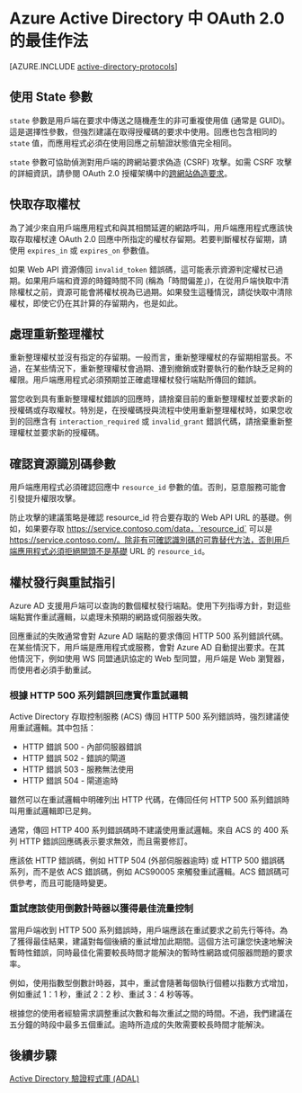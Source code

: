 <properties
	pageTitle="Azure AD 中 OAuth 2.0 的最佳作法 | Microsoft Azure"
	description="此文章說明在 Azure Active Directory 中開發使用 OAuth 2.0 之應用程式的最佳作法。"
	services="active-directory"
	documentationCenter=".net"
	authors="priyamohanram"
	manager="mbaldwin"
	editor=""/>

<tags
	ms.service="active-directory"
	ms.workload="identity"
	ms.tgt_pltfrm="na"
	ms.devlang="na"
	ms.topic="article"
	ms.date="05/31/2016"
	ms.author="priyamo"/>


# Azure Active Directory 中 OAuth 2.0 的最佳作法

[AZURE.INCLUDE [active-directory-protocols](../../includes/active-directory-protocols.md)]

## 使用 State 參數

`state` 參數是用戶端在要求中傳送之隨機產生的非可重複使用值 (通常是 GUID)。這是選擇性參數，但強烈建議在取得授權碼的要求中使用。回應也包含相同的 `state` 值，而應用程式必須在使用回應之前驗證狀態值完全相同。

`state` 參數可協助偵測對用戶端的跨網站要求偽造 (CSRF) 攻擊。如需 CSRF 攻擊的詳細資訊，請參閱 OAuth 2.0 授權架構中的[跨網站偽造要求](https://tools.ietf.org/html/rfc6749#section-10.12)。

## 快取存取權杖

為了減少來自用戶端應用程式和與其相關延遲的網路呼叫，用戶端應用程式應該快取存取權杖達 OAuth 2.0 回應中所指定的權杖存留期。若要判斷權杖存留期，請使用 `expires_in` 或 `expires_on` 參數值。

如果 Web API 資源傳回 `invalid_token` 錯誤碼，這可能表示資源判定權杖已過期。如果用戶端和資源的時鐘時間不同 (稱為「時間偏差」)，在從用戶端快取中清除權杖之前，資源可能會將權杖視為已過期。如果發生這種情況，請從快取中清除權杖，即使它仍在其計算的存留期內，也是如此。

## 處理重新整理權杖

重新整理權杖並沒有指定的存留期。一般而言，重新整理權杖的存留期相當長。不過，在某些情況下，重新整理權杖會過期、遭到撤銷或對要執行的動作缺乏足夠的權限。用戶端應用程式必須預期並正確處理權杖發行端點所傳回的錯誤。

當您收到具有重新整理權杖錯誤的回應時，請捨棄目前的重新整理權杖並要求新的授權碼或存取權杖。特別是，在授權碼授與流程中使用重新整理權杖時，如果您收到的回應含有 `interaction_required` 或 `invalid_grant` 錯誤代碼，請捨棄重新整理權杖並要求新的授權碼。

## 確認資源識別碼參數

用戶端應用程式必須確認回應中 `resource_id` 參數的值。否則，惡意服務可能會引發提升權限攻擊。

 防止攻擊的建議策略是確認 resource\_id 符合要存取的 Web API URL 的基礎。例如，如果要存取 https://service.contoso.com/data，`resource_id` 可以是 https://service.contoso.com/。除非有可確認識別碼的可靠替代方法，否則用戶端應用程式必須拒絕開頭不是基礎 URL 的 `resource_id`。

## 權杖發行與重試指引

Azure AD 支援用戶端可以查詢的數個權杖發行端點。使用下列指導方針，對這些端點實作重試邏輯，以處理未預期的網路或伺服器失敗。

回應重試的失敗通常會對 Azure AD 端點的要求傳回 HTTP 500 系列錯誤代碼。在某些情況下，用戶端是應用程式或服務，會對 Azure AD 自動提出要求。在其他情況下，例如使用 WS 同盟通訊協定的 Web 型同盟，用戶端是 Web 瀏覽器，而使用者必須手動重試。

### 根據 HTTP 500 系列錯誤回應實作重試邏輯

Active Directory 存取控制服務 (ACS) 傳回 HTTP 500 系列錯誤時，強烈建議使用重試邏輯。其中包括：

- HTTP 錯誤 500 - 內部伺服器錯誤
- HTTP 錯誤 502 - 錯誤的閘道
- HTTP 錯誤 503 - 服務無法使用
- HTTP 錯誤 504 - 閘道逾時

雖然可以在重試邏輯中明確列出 HTTP 代碼，在傳回任何 HTTP 500 系列錯誤時叫用重試邏輯即已足夠。

通常，傳回 HTTP 400 系列錯誤碼時不建議使用重試邏輯。來自 ACS 的 400 系列 HTTP 錯誤回應碼表示要求無效，而且需要修訂。

應該依 HTTP 錯誤碼，例如 HTTP 504 (外部伺服器逾時) 或 HTTP 500 錯誤碼系列，而不是依 ACS 錯誤碼，例如 ACS90005 來觸發重試邏輯。ACS 錯誤碼可供參考，而且可能隨時變更。

### 重試應該使用倒數計時器以獲得最佳流量控制

當用戶端收到 HTTP 500 系列錯誤時，用戶端應該在重試要求之前先行等待。為了獲得最佳結果，建議對每個後續的重試增加此期間。這個方法可讓您快速地解決暫時性錯誤，同時最佳化需要較長時間才能解決的暫時性網路或伺服器問題的要求率。

例如，使用指數型倒數計時器，其中，重試會隨著每個執行個體以指數方式增加，例如重試 1：1 秒，重試 2：2 秒、重試 3：4 秒等等。

根據您的使用者經驗需求調整重試次數和每次重試之間的時間。不過，我們建議在五分鐘的時段中最多五個重試。逾時所造成的失敗需要較長時間才能解決。

## 後續步驟

[Active Directory 驗證程式庫 (ADAL)](active-directory-authentication-libraries.md)

<!---HONumber=AcomDC_0608_2016-->